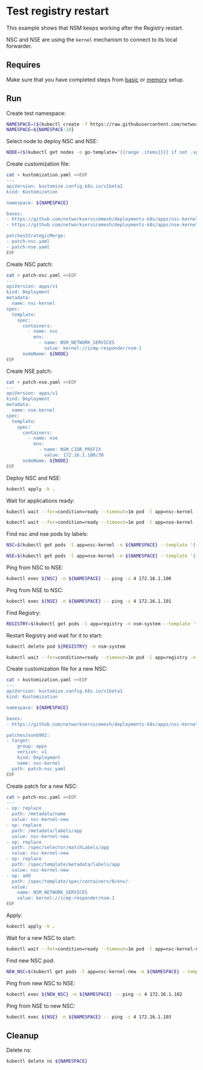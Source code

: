 # Test registry restart

This example shows that NSM keeps working after the Registry restart.

NSC and NSE are using the `kernel` mechanism to connect to its local forwarder.

## Requires

Make sure that you have completed steps from [basic](../../basic) or [memory](../../memory) setup.

## Run

Create test namespace:
```bash
NAMESPACE=($(kubectl create -f https://raw.githubusercontent.com/networkservicemesh/deployments-k8s/1ff134b3ded95dfb73fb89f85c61bf5a74a2de11/examples/heal/namespace.yaml)[0])
NAMESPACE=${NAMESPACE:10}
```

Select node to deploy NSC and NSE:
```bash
NODE=($(kubectl get nodes -o go-template='{{range .items}}{{ if not .spec.taints  }}{{index .metadata.labels "kubernetes.io/hostname"}} {{end}}{{end}}')[0])
```

Create customization file:
```bash
cat > kustomization.yaml <<EOF
---
apiVersion: kustomize.config.k8s.io/v1beta1
kind: Kustomization

namespace: ${NAMESPACE}

bases:
- https://github.com/networkservicemesh/deployments-k8s/apps/nsc-kernel?ref=1ff134b3ded95dfb73fb89f85c61bf5a74a2de11
- https://github.com/networkservicemesh/deployments-k8s/apps/nse-kernel?ref=1ff134b3ded95dfb73fb89f85c61bf5a74a2de11

patchesStrategicMerge:
- patch-nsc.yaml
- patch-nse.yaml
EOF
```

Create NSC patch:
```bash
cat > patch-nsc.yaml <<EOF
---
apiVersion: apps/v1
kind: Deployment
metadata:
  name: nsc-kernel
spec:
  template:
    spec:
      containers:
        - name: nsc
          env:
            - name: NSM_NETWORK_SERVICES
              value: kernel://icmp-responder/nsm-1
      nodeName: ${NODE}
EOF
```

Create NSE patch:
```bash
cat > patch-nse.yaml <<EOF
---
apiVersion: apps/v1
kind: Deployment
metadata:
  name: nse-kernel
spec:
  template:
    spec:
      containers:
        - name: nse
          env:
            - name: NSM_CIDR_PREFIX
              value: 172.16.1.100/30
      nodeName: ${NODE}
EOF
```

Deploy NSC and NSE:
```bash
kubectl apply -k .
```

Wait for applications ready:
```bash
kubectl wait --for=condition=ready --timeout=1m pod -l app=nsc-kernel -n ${NAMESPACE}
```
```bash
kubectl wait --for=condition=ready --timeout=1m pod -l app=nse-kernel -n ${NAMESPACE}
```

Find nsc and nse pods by labels:
```bash
NSC=$(kubectl get pods -l app=nsc-kernel -n ${NAMESPACE} --template '{{range .items}}{{.metadata.name}}{{"\n"}}{{end}}')
```
```bash
NSE=$(kubectl get pods -l app=nse-kernel -n ${NAMESPACE} --template '{{range .items}}{{.metadata.name}}{{"\n"}}{{end}}')
```

Ping from NSC to NSE:
```bash
kubectl exec ${NSC} -n ${NAMESPACE} -- ping -c 4 172.16.1.100
```

Ping from NSE to NSC:
```bash
kubectl exec ${NSE} -n ${NAMESPACE} -- ping -c 4 172.16.1.101
```

Find Registry:
```bash
REGISTRY=$(kubectl get pods -l app=registry -n nsm-system --template '{{range .items}}{{.metadata.name}}{{"\n"}}{{end}}')
```

Restart Registry and wait for it to start:
```bash
kubectl delete pod ${REGISTRY} -n nsm-system
```
```bash
kubectl wait --for=condition=ready --timeout=1m pod -l app=registry -n nsm-system
```

Create customization file for a new NSC:
```bash
cat > kustomization.yaml <<EOF
---
apiVersion: kustomize.config.k8s.io/v1beta1
kind: Kustomization

namespace: ${NAMESPACE}

bases:
- https://github.com/networkservicemesh/deployments-k8s/apps/nsc-kernel?ref=1ff134b3ded95dfb73fb89f85c61bf5a74a2de11

patchesJson6902:
- target:
    group: apps
    version: v1
    kind: Deployment
    name: nsc-kernel
  path: patch-nsc.yaml
EOF
```

Create patch for a new NSC:
```bash
cat > patch-nsc.yaml <<EOF
---
- op: replace
  path: /metadata/name
  value: nsc-kernel-new
- op: replace
  path: /metadata/labels/app
  value: nsc-kernel-new
- op: replace
  path: /spec/selector/matchLabels/app
  value: nsc-kernel-new
- op: replace
  path: /spec/template/metadata/labels/app
  value: nsc-kernel-new
- op: add
  path: /spec/template/spec/containers/0/env/-
  value:
    name: NSM_NETWORK_SERVICES
    value: kernel://icmp-responder/nsm-1
EOF
```

Apply:
```bash
kubectl apply -k .
```

Wait for a new NSC to start:
```bash
kubectl wait --for=condition=ready --timeout=1m pod -l app=nsc-kernel-new -n ${NAMESPACE}
```

Find new NSC pod:
```bash
NEW_NSC=$(kubectl get pods -l app=nsc-kernel-new -n ${NAMESPACE} --template '{{range .items}}{{.metadata.name}}{{"\n"}}{{end}}')
```

Ping from new NSC to NSE:
```bash
kubectl exec ${NEW_NSC} -n ${NAMESPACE} -- ping -c 4 172.16.1.102
```

Ping from NSE to new NSC:
```bash
kubectl exec ${NSE} -n ${NAMESPACE} -- ping -c 4 172.16.1.103
```

## Cleanup

Delete ns:
```bash
kubectl delete ns ${NAMESPACE}
```
